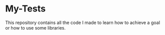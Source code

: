 # My-Tests
This repository contains all the code I made to learn how to achieve a goal or how to use some libraries.
